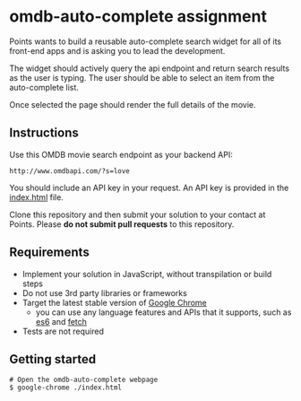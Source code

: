 # omdb-auto-complete assignment

Points wants to build a reusable auto-complete search widget for all of its
front-end apps and is asking you to lead the development.

The widget should actively query the api endpoint and return search results as the user is typing.
The user should be able to select an item from the auto-complete list. 

Once selected the page should render the full details of the movie.


## Instructions

Use this OMDB movie search endpoint as your backend API:

    http://www.omdbapi.com/?s=love

You should include an API key in your request. An API key is
provided in the [index.html](https://github.com/Points/developer-assignments/blob/master/omdb-auto-complete/index.html#L13)
file.

Clone this repository and then submit your solution to your contact at Points.
Please **do not submit pull requests** to this repository.

## Requirements

* Implement your solution in JavaScript, without transpilation or build steps
* Do not use 3rd party libraries or frameworks
* Target the latest stable version of [Google Chrome](https://www.google.com/chrome/)
    * you can use any language features and APIs that it supports, such as
    [es6](http://caniuse.com/#search=es6) and
    [fetch](https://developer.mozilla.org/en/docs/Web/API/Fetch_API)
* Tests are not required

## Getting started

    # Open the omdb-auto-complete webpage
    $ google-chrome ./index.html

